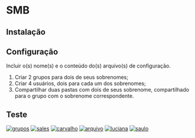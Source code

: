 # SMB

## Instalação


## Configuração

Incluir o(s) nome(s) e o conteúdo do(s) arquivo(s) de configuração.

1. Criar 2 grupos para dois de seus sobrenomes;
2. Criar 4 usuários, dois para cada um dos sobrenomes;
3. Compartilhar duas pastas com dois de seus sobrenome, compartilhado para o grupo com o sobrenome correspondente.

## Teste


[![grupos](https://i.im.ge/2023/12/22/xuI2YC.grupos.jpg)](https://im.ge/i/xuI2YC)
[![sales](https://i.im.ge/2023/12/22/xuI1U4.sales.jpg)](https://im.ge/i/xuI1U4)
[![carvalho](https://i.im.ge/2023/12/22/xuIOoD.carvalho.jpg)](https://im.ge/i/xuIOoD)
[![arquivo](https://i.im.ge/2023/12/22/xuIuWY.arquivo.jpg)](https://im.ge/i/xuIuWY)
[![luciana](https://i.im.ge/2023/12/22/xuLqcz.luciana.jpg)](https://im.ge/i/xuLqcz)
[![saulo](https://i.im.ge/2023/12/22/xuLUSX.saulo.jpg)](https://im.ge/i/xuLUSX)